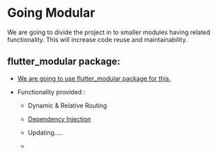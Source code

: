# Going Modular

We are going to divide the project in to smaller modules having related functionality. This will increase code reuse and maintainability.

## flutter_modular package:

* [We are going to use flutter_modular package for this.](https://github.com/Flutterando/modular/tree/master/flutter_modular#what-is-flutter-modular)

* Functionality provided :

  + Dynamic & Relative Routing

  + [Dependency Injection](https://www.google.com/url?sa=t&rct=j&q=&esrc=s&source=web&cd=&cad=rja&uact=8&ved=2ahUKEwiUvdC4pJzvAhWD4nMBHQCPChQQFjAAegQIARAD&url=https%3A%2F%2Fmedium.com%2Fflutter-community%2Fdependency-injection-in-flutter-f19fb66a0740&usg=AOvVaw0aks9uJWnaIUvJ9PsBtEIn)

  + Updating.....

  +
